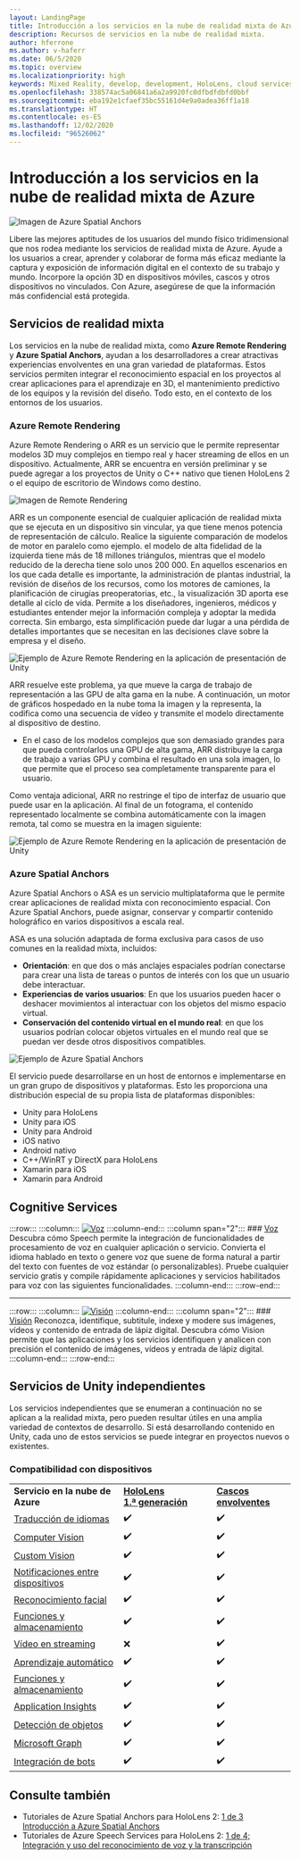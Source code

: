 ```yaml
---
layout: LandingPage
title: Introducción a los servicios en la nube de realidad mixta de Azure
description: Recursos de servicios en la nube de realidad mixta.
author: hferrone
ms.author: v-haferr
ms.date: 06/5/2020
ms.topic: overview
ms.localizationpriority: high
keywords: Mixed Reality, develop, development, HoloLens, cloud services, Azure, remote rendering, spatial anchors, cognitive services, cognition, unity, machine learning, speech translation, computer vision, Microsoft Graph
ms.openlocfilehash: 338574ac5a06841a6a2a9920fc0dfbdfdbfd0bbf
ms.sourcegitcommit: eba192e1cfaef35bc55161d4e9a0adea36ff1a18
ms.translationtype: HT
ms.contentlocale: es-ES
ms.lasthandoff: 12/02/2020
ms.locfileid: "96526062"
---
```

# <a name="azure-mixed-reality-cloud-services-overview"></a>Introducción a los servicios en la nube de realidad mixta de Azure

![ Imagen de Azure Spatial Anchors](../design/images/AzureSpatialAnchors.jpg)

Libere las mejores aptitudes de los usuarios del mundo físico tridimensional que nos rodea mediante los servicios de realidad mixta de Azure. Ayude a los usuarios a crear, aprender y colaborar de forma más eficaz mediante la captura y exposición de información digital en el contexto de su trabajo y mundo. Incorpore la opción 3D en dispositivos móviles, cascos y otros dispositivos no vinculados. Con Azure, asegúrese de que la información más confidencial está protegida.

## <a name="mixed-reality-services"></a>Servicios de realidad mixta

Los servicios en la nube de realidad mixta, como **Azure Remote Rendering** y **Azure Spatial Anchors**, ayudan a los desarrolladores a crear atractivas experiencias envolventes en una gran variedad de plataformas. Estos servicios permiten integrar el reconocimiento espacial en los proyectos al crear aplicaciones para el aprendizaje en 3D, el mantenimiento predictivo de los equipos y la revisión del diseño. Todo esto, en el contexto de los entornos de los usuarios.

### <a name="azure-remote-rendering"></a>Azure Remote Rendering
Azure Remote Rendering o ARR es un servicio que le permite representar modelos 3D muy complejos en tiempo real y hacer streaming de ellos en un dispositivo. Actualmente, ARR se encuentra en versión preliminar y se puede agregar a los proyectos de Unity o C++ nativo que tienen HoloLens 2 o el equipo de escritorio de Windows como destino.

![ Imagen de Remote Rendering](../design/images/RemoteRendering.jpg)

ARR es un componente esencial de cualquier aplicación de realidad mixta que se ejecuta en un dispositivo sin vincular, ya que tiene menos potencia de representación de cálculo. Realice la siguiente comparación de modelos de motor en paralelo como ejemplo. el modelo de alta fidelidad de la izquierda tiene más de 18 millones triángulos, mientras que el modelo reducido de la derecha tiene solo unos 200 000. En aquellos escenarios en los que cada detalle es importante, la administración de plantas industrial, la revisión de diseños de los recursos, como los motores de camiones, la planificación de cirugías preoperatorias, etc., la visualización 3D aporta ese detalle al ciclo de vida. Permite a los diseñadores, ingenieros, médicos y estudiantes entender mejor la información compleja y adoptar la medida correcta. Sin embargo, esta simplificación puede dar lugar a una pérdida de detalles importantes que se necesitan en las decisiones clave sobre la empresa y el diseño.

![Ejemplo de Azure Remote Rendering en la aplicación de presentación de Unity](images/arr-engine.png)

ARR resuelve este problema, ya que mueve la carga de trabajo de representación a las GPU de alta gama en la nube. A continuación, un motor de gráficos hospedado en la nube toma la imagen y la representa, la codifica como una secuencia de vídeo y transmite el modelo directamente al dispositivo de destino. 

* En el caso de los modelos complejos que son demasiado grandes para que pueda controlarlos una GPU de alta gama, ARR distribuye la carga de trabajo a varias GPU y combina el resultado en una sola imagen, lo que permite que el proceso sea completamente transparente para el usuario. 

Como ventaja adicional, ARR no restringe el tipo de interfaz de usuario que puede usar en la aplicación. Al final de un fotograma, el contenido representado localmente se combina automáticamente con la imagen remota, tal como se muestra en la imagen siguiente:

![Ejemplo de Azure Remote Rendering en la aplicación de presentación de Unity](images/showcase-app.png)

### <a name="azure-spatial-anchors"></a>Azure Spatial Anchors
Azure Spatial Anchors o ASA es un servicio multiplataforma que le permite crear aplicaciones de realidad mixta con reconocimiento espacial. Con Azure Spatial Anchors, puede asignar, conservar y compartir contenido holográfico en varios dispositivos a escala real. 

ASA es una solución adaptada de forma exclusiva para casos de uso comunes en la realidad mixta, incluidos:
* **Orientación**: en que dos o más anclajes espaciales podrían conectarse para crear una lista de tareas o puntos de interés con los que un usuario debe interactuar.
* **Experiencias de varios usuarios**: En que los usuarios pueden hacer o deshacer movimientos al interactuar con los objetos del mismo espacio virtual.
* **Conservación del contenido virtual en el mundo real**: en que los usuarios podrían colocar objetos virtuales en el mundo real que se puedan ver desde otros dispositivos compatibles.

![Ejemplo de Azure Spatial Anchors](images/persistence.gif)

El servicio puede desarrollarse en un host de entornos e implementarse en un gran grupo de dispositivos y plataformas. Esto les proporciona una distribución especial de su propia lista de plataformas disponibles:
* Unity para HoloLens
* Unity para iOS
* Unity para Android
* iOS nativo
* Android nativo
* C++/WinRT y DirectX para HoloLens
* Xamarin para iOS
* Xamarin para Android

## <a name="cognitive-services"></a>Cognitive Services

:::row:::
    :::column:::
       [![Voz](../whats-new/images/speech.jpg)](https://docs.microsoft.com/azure/cognitive-services/speech-service/)
    :::column-end:::
    :::column span="2":::
        ### <a name="speech"></a>[Voz](https://docs.microsoft.com/azure/cognitive-services/speech-service/)
        Descubra cómo Speech permite la integración de funcionalidades de procesamiento de voz en cualquier aplicación o servicio. Convierta el idioma hablado en texto o genere voz que suene de forma natural a partir del texto con fuentes de voz estándar (o personalizables). Pruebe cualquier servicio gratis y compile rápidamente aplicaciones y servicios habilitados para voz con las siguientes funcionalidades.
    :::column-end:::
:::row-end:::

---

:::row:::
    :::column:::
       [![Visión](../whats-new/images/vision.jpg)](https://docs.microsoft.com/azure/cognitive-services/computer-vision/)
    :::column-end:::
    :::column span="2":::
        ### <a name="vision"></a>[Visión](https://docs.microsoft.com/azure/cognitive-services/computer-vision/)
        Reconozca, identifique, subtitule, indexe y modere sus imágenes, vídeos y contenido de entrada de lápiz digital. Descubra cómo Vision permite que las aplicaciones y los servicios identifiquen y analicen con precisión el contenido de imágenes, vídeos y entrada de lápiz digital.
    :::column-end:::
:::row-end:::


## <a name="standalone-unity-services"></a>Servicios de Unity independientes

Los servicios independientes que se enumeran a continuación no se aplican a la realidad mixta, pero pueden resultar útiles en una amplia variedad de contextos de desarrollo. Si está desarrollando contenido en Unity, cada uno de estos servicios se puede integrar en proyectos nuevos o existentes.

### <a name="device-support"></a>Compatibilidad con dispositivos
<table>
    <tr>
        <td><strong>Servicio en la nube de Azure</strong></td>
        <td><a href="../hololens-hardware-details.md"><strong>HoloLens 1.ª generación</strong></a></td>
        <td><a href="../discover/immersive-headset-hardware-details.md"><strong>Cascos envolventes</strong></a></td>
    </tr>
     <tr>
        <td><a href="unity/tutorials/mr-azure-301.md">Traducción de idiomas</a></td>
        <td>✔️</td>
        <td>✔️</td>
    </tr>
    <tr>
        <td><a href="unity/tutorials/mr-azure-302.md">Computer Vision</a></td>
        <td>✔️</td>
        <td>✔️</td>
    </tr>
    <tr>
        <td><a href="unity/tutorials/mr-azure-302b.md">Custom Vision</a></td>
        <td>✔️</td>
        <td>✔️</td>
    </tr>
    <tr>
        <td><a href="unity/tutorials/mr-azure-303.md">Notificaciones entre dispositivos</a></td>
        <td>✔️</td>
        <td>✔️</td>
    </tr>
    <tr>
        <td><a href="unity/tutorials/mr-azure-304.md">Reconocimiento facial</a></td>
        <td>✔️</td>
        <td>✔️</td>
    </tr>
    <tr>
        <td><a href="unity/tutorials/mr-azure-305.md">Funciones y almacenamiento</a></td>
        <td>✔️</td>
        <td>✔️</td>
    </tr>
    <tr>
        <td><a href="unity/tutorials/mr-azure-306.md">Vídeo en streaming</a></td>
        <td>❌</td>
        <td>✔️</td>
    </tr>
    <tr>
        <td><a href="unity/tutorials/mr-azure-307.md">Aprendizaje automático</a></td>
        <td>✔️</td>
        <td>✔️</td>
    </tr>
    <tr>
        <td><a href="unity/tutorials/mr-azure-308.md"mr-azure-308.md">Funciones y almacenamiento</a></td>
        <td>✔️</td>
        <td>✔️</td>
    </tr>
    <tr>
        <td><a href="unity/tutorials/mr-azure-309.md">Application Insights</a></td>
        <td>✔️</td>
        <td>✔️</td>
    </tr>
    <tr>
        <td><a href="unity/tutorials/mr-azure-310.md">Detección de objetos</a></td>
        <td>✔️</td>
        <td>✔️</td>
    </tr>
    <tr>
        <td><a href="unity/tutorials/mr-azure-311.md">Microsoft Graph</a></td>
        <td>✔️</td>
        <td>✔️</td>
    </tr>
    <tr>
        <td><a href="unity/tutorials/mr-azure-312.md">Integración de bots</a></td>
        <td>✔️</td>
        <td>✔️</td>
    </tr>
</table>

## <a name="see-also"></a>Consulte también

* Tutoriales de Azure Spatial Anchors para HoloLens 2: [1 de 3 Introducción a Azure Spatial Anchors](../mrlearning-asa-ch1.md)
* Tutoriales de Azure Speech Services para HoloLens 2: [1 de 4; Integración y uso del reconocimiento de voz y la transcripción](../develop/unity/tutorials/mrlearning-speechSDK-ch1.md)

